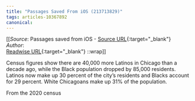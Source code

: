 ```yaml
---
title: "Passages Saved From iOS (213713829)"
tags: articles-10367892
canonical: 
---
```


[[_Source_: Passages saved from iOS - [Source URL](){:target="_blank"}<br>
_Author_: <br>
[Readwise URL](https://readwise.io/open/213713829){:target="_blank"}
::wrap]]

Census figures show there are 40,000 more Latinos in Chicago than a decade ago, while the Black population dropped by 85,000 residents. Latinos now make up 30 percent of the city’s residents and Blacks account for 29 percent. White Chicagoans make up 31% of the population.

From the 2020 census
